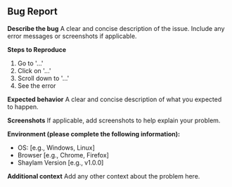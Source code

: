 ## Bug Report

**Describe the bug**
A clear and concise description of the issue. Include any error messages or screenshots if applicable.

**Steps to Reproduce**
1. Go to '...'
2. Click on '...'
3. Scroll down to '...'
4. See the error

**Expected behavior**
A clear and concise description of what you expected to happen.

**Screenshots**
If applicable, add screenshots to help explain your problem.

**Environment (please complete the following information):**
- OS: [e.g., Windows, Linux]
- Browser [e.g., Chrome, Firefox]
- Shaylam Version [e.g., v1.0.0]

**Additional context**
Add any other context about the problem here.
